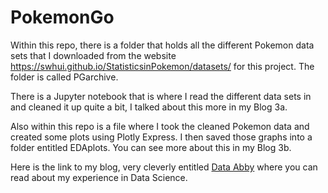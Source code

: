 # PokemonGo

Within this repo, there is a folder that holds all the different Pokemon data sets that I downloaded from the website https://swhui.github.io/StatisticsinPokemon/datasets/ for this project. The folder is called PGarchive.

There is a Jupyter notebook that is where I read the different data sets in and cleaned it up quite a bit, I talked about this more in my Blog 3a.

Also within this repo is a file where I took the cleaned Pokemon data and created some plots using Plotly Express. I then saved those graphs into a folder entitled EDAplots. You can see more about this in my Blog 3b.

Here is the link to my blog, very cleverly entitled [Data Abby](https://abbywadsworth.github.io/my386blog/) where you can read about my experience in Data Science.
